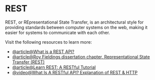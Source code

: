 # REST

REST, or REpresentational State Transfer, is an architectural style for providing standards between computer systems on the web, making it easier for systems to communicate with each other.

Visit the following resources to learn more:

- [@article@What is a REST API?](https://www.redhat.com/en/topics/api/what-is-a-rest-api)
- [@article@Roy Fieldings dissertation chapter, Representational State Transfer (REST)](https://www.ics.uci.edu/~fielding/pubs/dissertation/rest_arch_style.htm)
- [@article@Learn REST: A RESTful Tutorial](https://restapitutorial.com/)
- [@video@What Is A RESTful API? Explanation of REST & HTTP](https://www.youtube.com/watch?v=Q-BpqyOT3a8)
